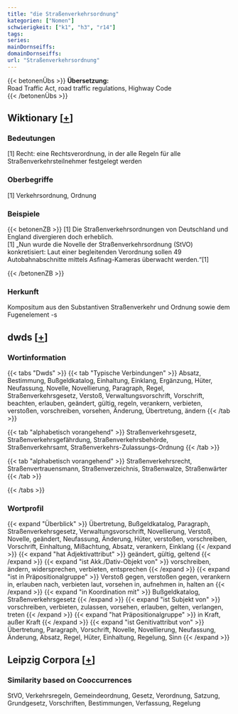 ```yaml
---
title: "die Straßenverkehrsordnung"
kategorien: ["Nomen"]
schwierigkeit: ["k1", "h3", "r14"]
tags:
series:
mainDornseiffs:
domainDornseiffs:
url: "Straßenverkehrsordnung"
---
```


{{< betonenÜbs >}}
**Übersetzung:**  
Road Traffic Act, road traffic regulations, Highway Code  
{{< /betonenÜbs >}}

## Wiktionary [[+](https://de.wiktionary.org/wiki/Straßenverkehrsordnung)]

### Bedeutungen
[1] Recht: eine Rechtsverordnung, in der alle Regeln für alle Straßenverkehrsteilnehmer festgelegt werden  

### Oberbegriffe
[1] Verkehrsordnung, Ordnung  

### Beispiele
{{< betonenZB >}}
[1] Die Straßenverkehrsordnungen von Deutschland und England divergieren doch erheblich.  
[1] „Nun wurde die Novelle der Straßenverkehrsordnung (StVO) konkretisiert: Laut einer begleitenden Verordnung sollen 49 Autobahnabschnitte mittels Asfinag-Kameras überwacht werden.“[1]  

{{< /betonenZB >}}
### Herkunft
Kompositum aus den Substantiven Straßenverkehr und Ordnung sowie dem Fugenelement -s  



## dwds [[+](https://www.dwds.de/wb/Straßenverkehrsordnung)]

### Wortinformation
{{< tabs "Dwds" >}}
{{< tab "Typische Verbindungen" >}}
Absatz, Bestimmung, Bußgeldkatalog, Einhaltung, Einklang, Ergänzung, Hüter, Neufassung, Novelle, Novellierung, Paragraph, Regel, Straßenverkehrsgesetz, Verstoß, Verwaltungsvorschrift, Vorschrift, beachten, erlauben, geändert, gültig, regeln, verankern, verbieten, verstoßen, vorschreiben, vorsehen, Änderung, Übertretung, ändern
{{< /tab >}}

{{< tab "alphabetisch vorangehend" >}}
Straßenverkehrsgesetz, Straßenverkehrsgefährdung, Straßenverkehrsbehörde, Straßenverkehrsamt, Straßenverkehrs-Zulassungs-Ordnung
{{< /tab >}}

{{< tab "alphabetisch vorangehend" >}}
Straßenverkehrsrecht, Straßenvertrauensmann, Straßenverzeichnis, Straßenwalze, Straßenwärter
{{< /tab >}}

{{< /tabs >}}

### Wortprofil
{{< expand "Überblick" >}} Übertretung, Bußgeldkatalog, Paragraph, Straßenverkehrsgesetz, Verwaltungsvorschrift, Novellierung, Verstoß, Novelle, geändert, Neufassung, Änderung, Hüter, verstoßen, vorschreiben, Vorschrift, Einhaltung, Mißachtung, Absatz, verankern, Einklang {{< /expand >}}
{{< expand "hat Adjektivattribut" >}} geändert, gültig, geltend {{< /expand >}}
{{< expand "ist Akk./Dativ-Objekt von" >}} vorschreiben, ändern, widersprechen, verbieten, entsprechen {{< /expand >}}
{{< expand "ist in Präpositionalgruppe" >}} Verstoß gegen, verstoßen gegen, verankern in, erlauben nach, verbieten laut, vorsehen in, aufnehmen in, halten an {{< /expand >}}
{{< expand "in Koordination mit" >}} Bußgeldkatalog, Straßenverkehrsgesetz {{< /expand >}}
{{< expand "ist Subjekt von" >}} vorschreiben, verbieten, zulassen, vorsehen, erlauben, gelten, verlangen, treten {{< /expand >}}
{{< expand "hat Präpositionalgruppe" >}} in Kraft, außer Kraft {{< /expand >}}
{{< expand "ist Genitivattribut von" >}} Übertretung, Paragraph, Vorschrift, Novelle, Novellierung, Neufassung, Änderung, Absatz, Regel, Hüter, Einhaltung, Regelung, Sinn {{< /expand >}}

## Leipzig Corpora [[+](https://corpora.uni-leipzig.de/en/res?word=Straßenverkehrsordnung&corpusId=deu_newscrawl-public_2018)]


### Similarity based on Cooccurrences
StVO, Verkehrsregeln, Gemeindeordnung, Gesetz, Verordnung, Satzung, Grundgesetz, Vorschriften, Bestimmungen, Verfassung, Regelung

